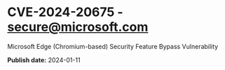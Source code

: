 # CVE-2024-20675 - secure@microsoft.com

Microsoft Edge (Chromium-based) Security Feature Bypass Vulnerability

**Publish date:** 2024-01-11
